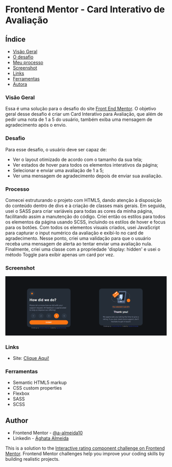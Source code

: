 # Frontend Mentor - Card Interativo de Avaliação

## Índice

- [Visão Geral](#visão)
- [O desafio](#desafio)
- [Meu processo](#processo)
- [Screenshot](#screenshot)
- [Links](#links)
- [Ferramentas](#ferramentas)
- [Autora](#author)

### Visão Geral

Essa é uma solução para o desafio do site [Front End Mentor](#ttps://www.frontendmentor.io/challenges/interactive-rating-component-koxpeBUmI). O objetivo geral desse desafio é criar um Card Interativo para Avaliação, que além de pedir uma nota de 1 a 5 do usuário, também exiba uma mensagem de agradecimento após o envio.

### Desafio

Para esse desafio, o usuário deve ser capaz de:

- Ver o layout otimizado de acordo com o tamanho da sua tela;
- Ver estados de hover para todos os elementos interativos da página;
- Selecionar e enviar uma avaliação de 1 a 5;
- Ver uma mensagem de agradecimento depois de enviar sua avaliação.

### Processo

Comecei estruturando o projeto com HTML5, dando atenção à disposição do conteúdo dentro de divs e à criação de classes mais gerais.
Em seguida, usei o SASS para criar variáveis para todas as cores da minha página, facilitando assim a manutenção do código. Criei então os estilos para todos os elementos da página usando SCSS, incluindo os estilos de hover e focus para os botões.
Com todos os elementos visuais criados, usei JavaScript para capturar o input numérico da avaliação e exibí-lo no card de agradecimento.
Nesse ponto, criei uma validação para que o usuário receba uma mensagem de alerta ao tentar enviar uma avaliação nula.
Finalmente, criei uma classe com a propriedade 'display: hidden' e usei o método Toggle para exibir apenas um card por vez.

### Screenshot

![](/images/screenshot.png)

### Links

- Site: [Clique Aqui!](https://interactive-rating-component-pgn3i0jhk-a-almeida10.vercel.app/)

### Ferramentas

- Semantic HTML5 markup
- CSS custom properties
- Flexbox
- SASS
- SCSS

## Author

- Frontend Mentor - [@a-almeida10](https://www.frontendmentor.io/profile/a-almeida10)
- Linkedin - [Ághata Almeida](https://www.linkedin.com/in/aghata-almeida/)

This is a solution to the [Interactive rating component challenge on Frontend Mentor](https://www.frontendmentor.io/challenges/interactive-rating-component-koxpeBUmI). Frontend Mentor challenges help you improve your coding skills by building realistic projects.
